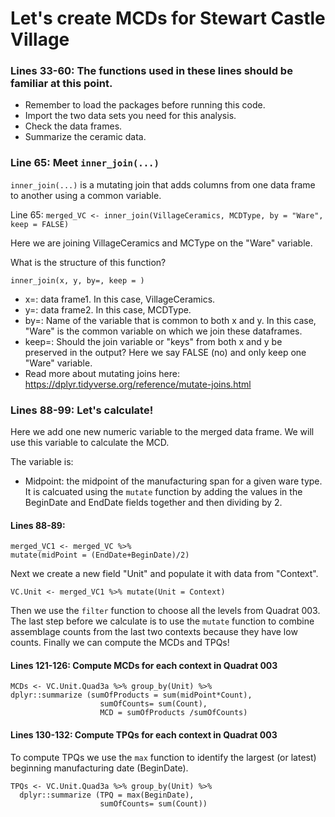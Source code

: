 # Let's create MCDs for Stewart Castle Village

### Lines 33-60: The functions used in these lines should be familiar at this point. 

* Remember to load the packages before running this code.
* Import the two data sets you need for this analysis.
*  Check the data frames.
*  Summarize the ceramic data. 

### Line 65: Meet ```inner_join(...)```

```inner_join(...)``` is a mutating join that adds columns from one data frame to another using a common variable.


Line 65: ```merged_VC <- inner_join(VillageCeramics, MCDType, by = "Ware", keep = FALSE)```

Here we are joining VillageCeramics and MCType on the "Ware" variable.

What is the structure of this function?

```inner_join(x, y, by=, keep = )```
* x=: data frame1. In this case, VillageCeramics.
* y=: data frame2. In this case, MCDType.
* by=: Name of the variable that is common to both x and y. In this case, "Ware" is the common variable on which we join these dataframes.
* keep=: Should the join variable or "keys" from both x and y be preserved in the output? Here we say FALSE (no) and only keep one "Ware" variable.
* Read more about mutating joins here: https://dplyr.tidyverse.org/reference/mutate-joins.html

### Lines 88-99: Let's calculate!

Here we add one new numeric variable to the merged data frame.  We will use this variable to calculate the MCD.

The variable is:
* Midpoint: the midpoint of the manufacturing span for a given ware type.  It is calcuated using the ```mutate``` function by adding the values in the BeginDate and EndDate fields together and then dividing by 2.

#### Lines 88-89: 
```
merged_VC1 <- merged_VC %>%
mutate(midPoint = (EndDate+BeginDate)/2)
 ```
 
Next we create a new field "Unit" and populate it with data from "Context".
```
VC.Unit <- merged_VC1 %>% mutate(Unit = Context)
```

Then we use the ```filter``` function to choose all the levels from Quadrat 003. The last step before we calculate is to use the ```mutate``` function to combine assemblage counts from the last two contexts because they have low counts.  Finally we can compute the MCDs and TPQs!

#### Lines 121-126: Compute MCDs for each context in Quadrat 003
```
MCDs <- VC.Unit.Quad3a %>% group_by(Unit) %>% 
dplyr::summarize (sumOfProducts = sum(midPoint*Count),
                    sumOfCounts= sum(Count),
                    MCD = sumOfProducts /sumOfCounts)
  ```

#### Lines 130-132: Compute TPQs for each context in Quadrat 003
To compute TPQs we use the ```max``` function to identify the largest (or latest) beginning manufacturing date (BeginDate).
```
TPQs <- VC.Unit.Quad3a %>% group_by(Unit) %>% 
  dplyr::summarize (TPQ = max(BeginDate),
                    sumOfCounts= sum(Count))
```

